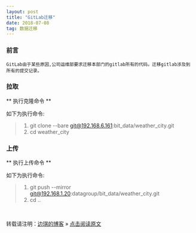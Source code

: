```yaml
---
layout: post
title: "GitLab迁移"
date: 2018-07-08   
tag: 数据迁移 
---
```


### 前言
    
	GitLab由于某些原因,公司运维部要求迁移本部门的gitlab所有的代码。迁移gitlab涉及到所有的提交记录。

### 拉取

** 执行克隆命令 **

如下为执行命令:

> 1. git clone --bare git@192.168.6.161:bit_data/weather_city.git
> 2. cd weather_city

### 上传

** 执行上传命令 **

如下为执行命令:

> 1. git push --mirror git@192.168.1.20:datagroup/bit_data/weather_city.git
> 2. cd .. 

<br>

转载请注明：[边琪的博客](https://www.bianqi.info) » [点击阅读原文](https://www.bianqi.info/2018/07/gitlab-move/)     
